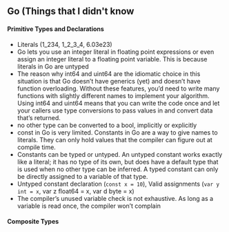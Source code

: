 ## Go (Things that I didn't know

#### Primitive Types and Declarations
* Literals (1_234, 1_2_3_4, 6.03e23)
* Go lets you use an integer literal in floating point expressions or even assign an integer literal to a floating point variable. This is because literals in Go are untyped
* The reason why int64 and uint64 are the idiomatic choice in this situation is that Go doesn’t have generics (yet) and doesn’t have function overloading. Without these features, you’d need to write many functions with slightly different names to implement your algorithm. Using int64 and uint64 means that you can write the code once and let your callers use type conversions to pass values in and convert data that’s returned.
* no other type can be converted to a bool, implicitly or explicitly
* const in Go is very limited. Constants in Go are a way to give names to literals. They can only hold values that the compiler can figure out at compile time.
* Constants can be typed or untyped. An untyped constant works exactly like a literal; it has no type of its own, but does have a default type that is used when no other type can be inferred. A typed constant can only be directly assigned to a variable of that type.
* Untyped constant declaration (`const x = 10`), Valid assignments (`var y int = x`, var z float64 = x, var d byte = x)
* The compiler’s unused variable check is not exhaustive. As long as a variable is read once, the compiler won’t complain

#### Composite Types
